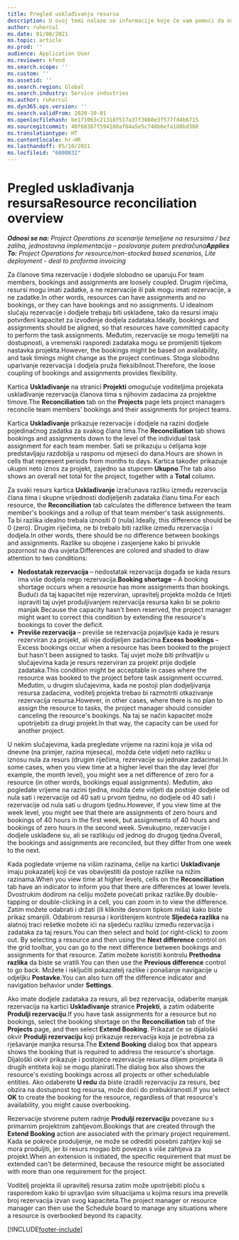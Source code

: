 ```yaml
---
title: Pregled usklađivanja resursa
description: U ovoj temi nalaze se informacije koje će vam pomoći da osigurate usklađivanje rezervacija i zadataka resursa za projekte.
author: ruhercul
ms.date: 01/08/2021
ms.topic: article
ms.prod: ''
audience: Application User
ms.reviewer: kfend
ms.search.scope: ''
ms.custom: ''
ms.assetid: ''
ms.search.region: Global
ms.search.industry: Service industries
ms.author: ruhercul
ms.dyn365.ops.version: ''
ms.search.validFrom: 2020-10-01
ms.openlocfilehash: be171063c21318f517a37f3088e3f577fd4b6715
ms.sourcegitcommit: 40f68387f594180af64a5e5c748b6efa188bd300
ms.translationtype: HT
ms.contentlocale: hr-HR
ms.lasthandoff: 05/10/2021
ms.locfileid: "6000832"
---
```

# <a name="resource-reconciliation-overview"></a><span data-ttu-id="3d438-103">Pregled usklađivanja resursa</span><span class="sxs-lookup"><span data-stu-id="3d438-103">Resource reconciliation overview</span></span>

<span data-ttu-id="3d438-104">_**Odnosi se na:** Project Operations za scenarije temeljene na resursima / bez zaliha, jednostavna implementacija – poslovanje putem predračuna_</span><span class="sxs-lookup"><span data-stu-id="3d438-104">_**Applies To:** Project Operations for resource/non-stocked based scenarios, Lite deployment - deal to proforma invoicing_</span></span>

<span data-ttu-id="3d438-105">Za članove tima rezervacije i dodjele slobodno se uparuju.</span><span class="sxs-lookup"><span data-stu-id="3d438-105">For team members, bookings and assignments are loosely coupled.</span></span> <span data-ttu-id="3d438-106">Drugim riječima, resursi mogu imati zadatke, a ne rezervacije ili pak mogu imati rezervacije, a ne zadatke.</span><span class="sxs-lookup"><span data-stu-id="3d438-106">In other words, resources can have assignments and no bookings, or they can have bookings and no assignments.</span></span> <span data-ttu-id="3d438-107">U idealnom slučaju rezervacije i dodjele trebaju biti usklađene, tako da resursi imaju potvrđeni kapacitet za izvođenje dodjela zadataka.</span><span class="sxs-lookup"><span data-stu-id="3d438-107">Ideally, bookings and assignments should be aligned, so that resources have committed capacity to perform the task assignments.</span></span> <span data-ttu-id="3d438-108">Međutim, rezervacije se mogu temeljiti na dostupnosti, a vremenski rasporedi zadataka mogu se promijeniti tijekom nastavka projekta.</span><span class="sxs-lookup"><span data-stu-id="3d438-108">However, the bookings might be based on availability, and task timings might change as the project continues.</span></span> <span data-ttu-id="3d438-109">Stoga slobodno uparivanje rezervacija i dodjela pruža fleksibilnost.</span><span class="sxs-lookup"><span data-stu-id="3d438-109">Therefore, the loose coupling of bookings and assignments provides flexibility.</span></span>

<span data-ttu-id="3d438-110">Kartica **Usklađivanje** na stranici **Projekti** omogućuje voditeljima projekata usklađivanje rezervacija članova tima s njihovim zadacima za projektne timove.</span><span class="sxs-lookup"><span data-stu-id="3d438-110">The **Reconciliation** tab on the **Projects** page lets project managers reconcile team members' bookings and their assignments for project teams.</span></span>

<span data-ttu-id="3d438-111">Kartica **Usklađivanje** prikazuje rezervacije i dodjele na razini dodjele pojedinačnog zadatka za svakog člana tima.</span><span class="sxs-lookup"><span data-stu-id="3d438-111">The **Reconciliation** tab shows bookings and assignments down to the level of the individual task assignment for each team member.</span></span> <span data-ttu-id="3d438-112">Sati se prikazuju u ćelijama koje predstavljaju razdoblja u rasponu od mjeseci do dana.</span><span class="sxs-lookup"><span data-stu-id="3d438-112">Hours are shown in cells that represent periods from months to days.</span></span> <span data-ttu-id="3d438-113">Kartica također prikazuje ukupni neto iznos za projekt, zajedno sa stupcem **Ukupno**.</span><span class="sxs-lookup"><span data-stu-id="3d438-113">The tab also shows an overall net total for the project, together with a **Total** column.</span></span>

<span data-ttu-id="3d438-114">Za svaki resurs kartica **Usklađivanje** izračunava razliku između rezervacija člana tima i skupne vrijednosti dodijeljenih zadataka članu tima.</span><span class="sxs-lookup"><span data-stu-id="3d438-114">For each resource, the **Reconciliation** tab calculates the difference between the team member's bookings and a rollup of that team member's task assignments.</span></span> <span data-ttu-id="3d438-115">Ta bi razlika idealno trebala iznositi 0 (nula).</span><span class="sxs-lookup"><span data-stu-id="3d438-115">Ideally, this difference should be 0 (zero).</span></span> <span data-ttu-id="3d438-116">Drugim riječima, ne bi trebalo biti razlike između rezervacija i dodjela.</span><span class="sxs-lookup"><span data-stu-id="3d438-116">In other words, there should be no difference between bookings and assignments.</span></span> <span data-ttu-id="3d438-117">Razlike su obojene i zasjenjene kako bi privukle pozornost na dva uvjeta:</span><span class="sxs-lookup"><span data-stu-id="3d438-117">Differences are colored and shaded to draw attention to two conditions:</span></span>

- <span data-ttu-id="3d438-118">**Nedostatak rezervacija** – nedostatak rezervacija događa se kada resurs ima više dodjela nego rezervacija.</span><span class="sxs-lookup"><span data-stu-id="3d438-118">**Booking shortage** – A booking shortage occurs when a resource has more assignments than bookings.</span></span> <span data-ttu-id="3d438-119">Budući da taj kapacitet nije rezerviran, upravitelj projekta možda će htjeti ispraviti taj uvjet produljivanjem rezervacija resursa kako bi se pokrio manjak.</span><span class="sxs-lookup"><span data-stu-id="3d438-119">Because the capacity hasn't been reserved, the project manager might want to correct this condition by extending the resource's bookings to cover the deficit.</span></span>
- <span data-ttu-id="3d438-120">**Previše rezervacija** – previše se rezervacija pojavljuje kada je resurs rezerviran za projekt, ali nije dodijeljen zadacima.</span><span class="sxs-lookup"><span data-stu-id="3d438-120">**Excess bookings** – Excess bookings occur when a resource has been booked to the project but hasn't been assigned to tasks.</span></span> <span data-ttu-id="3d438-121">Taj uvjet može biti prihvatljiv u slučajevima kada je resurs rezerviran za projekt prije dodjele zadataka.</span><span class="sxs-lookup"><span data-stu-id="3d438-121">This condition might be acceptable in cases where the resource was booked to the project before task assignment occurred.</span></span> <span data-ttu-id="3d438-122">Međutim, u drugim slučajevima, kada ne postoji plan dodjeljivanja resursa zadacima, voditelj projekta trebao bi razmotriti otkazivanje rezervacija resursa.</span><span class="sxs-lookup"><span data-stu-id="3d438-122">However, in other cases, where there is no plan to assign the resource to tasks, the project manager should consider canceling the resource's bookings.</span></span> <span data-ttu-id="3d438-123">Na taj se način kapacitet može upotrijebiti za drugi projekt.</span><span class="sxs-lookup"><span data-stu-id="3d438-123">In that way, the capacity can be used for another project.</span></span>

<span data-ttu-id="3d438-124">U nekim slučajevima, kada pregledate vrijeme na razini koja je viša od dnevne (na primjer, razina mjeseca), možda ćete vidjeti neto razliku u iznosu nula za resurs (drugim riječima, rezervacije su jednake zadacima).</span><span class="sxs-lookup"><span data-stu-id="3d438-124">In some cases, when you view time at a higher level than the day level (for example, the month level), you might see a net difference of zero for a resource (in other words, bookings equal assignments).</span></span> <span data-ttu-id="3d438-125">Međutim, ako pogledate vrijeme na razini tjedna, možda ćete vidjeti da postoje dodjele od nula sati i rezervacije od 40 sati u prvom tjednu, no dodjele od 40 sati i rezervacije od nula sati u drugom tjednu.</span><span class="sxs-lookup"><span data-stu-id="3d438-125">However, if you view time at the week level, you might see that there are assignments of zero hours and bookings of 40 hours in the first week, but assignments of 40 hours and bookings of zero hours in the second week.</span></span> <span data-ttu-id="3d438-126">Sveukupno, rezervacije i dodjele usklađene su, ali se razlikuju od jednog do drugog tjedna.</span><span class="sxs-lookup"><span data-stu-id="3d438-126">Overall, the bookings and assignments are reconciled, but they differ from one week to the next.</span></span>

<span data-ttu-id="3d438-127">Kada pogledate vrijeme na višim razinama, ćelije na kartici **Usklađivanje** imaju pokazatelj koji će vas obavijestiti da postoje razlike na nižim razinama.</span><span class="sxs-lookup"><span data-stu-id="3d438-127">When you view time at higher levels, cells on the **Reconciliation** tab have an indicator to inform you that there are differences at lower levels.</span></span> <span data-ttu-id="3d438-128">Dvostrukim dodirom na ćeliju možete povećati prikaz razlike.</span><span class="sxs-lookup"><span data-stu-id="3d438-128">By double-tapping or double-clicking in a cell, you can zoom in to view the difference.</span></span> <span data-ttu-id="3d438-129">Zatim možete odabrati i držati (ili kliknite desnom tipkom miša) kako biste prikaz smanjili. Odabirom resursa i korištenjem kontrole **Sljedeća razlika** na alatnoj traci rešetke možete ići na sljedeću razliku između rezervacija i zadataka za taj resurs.</span><span class="sxs-lookup"><span data-stu-id="3d438-129">You can then select and hold (or right-click) to zoom out. By selecting a resource and then using the **Next difference** control on the grid toolbar, you can go to the next difference between bookings and assignments for that resource.</span></span> <span data-ttu-id="3d438-130">Zatim možete koristiti kontrolu **Prethodna razlika** da biste se vratili.</span><span class="sxs-lookup"><span data-stu-id="3d438-130">You can then use the **Previous difference** control to go back.</span></span> <span data-ttu-id="3d438-131">Možete i isključiti pokazatelj razlike i ponašanje navigacije u odjeljku **Postavke.**</span><span class="sxs-lookup"><span data-stu-id="3d438-131">You can also turn off the difference indicator and navigation behavior under **Settings**.</span></span>

<span data-ttu-id="3d438-132">Ako imate dodjele zadataka za resurs, ali bez rezervacija, odaberite manjak rezervacija na kartici **Usklađivanje** stranice **Projekti**, a zatim odaberite **Produlji rezervaciju**.</span><span class="sxs-lookup"><span data-stu-id="3d438-132">If you have task assignments for a resource but no bookings, select the booking shortage on the **Reconciliation** tab of the **Projects** page, and then select **Extend Booking**.</span></span> <span data-ttu-id="3d438-133">Prikazat će se dijaloški okvir **Produlji rezervaciju** koji prikazuje rezervacija koja je potrebna za rješavanje manjka resursa.</span><span class="sxs-lookup"><span data-stu-id="3d438-133">The **Extend Booking** dialog box that appears shows the booking that is required to address the resource's shortage.</span></span> <span data-ttu-id="3d438-134">Dijaloški okvir prikazuje i postojeće rezervacije resursa diljem projekata ili drugih entiteta koji se mogu planirati.</span><span class="sxs-lookup"><span data-stu-id="3d438-134">The dialog box also shows the resource's existing bookings across all projects or other schedulable entities.</span></span> <span data-ttu-id="3d438-135">Ako odaberete **U redu** da biste izradili rezervaciju za resurs, bez obzira na dostupnost tog resursa, može doći do prebukiranosti.</span><span class="sxs-lookup"><span data-stu-id="3d438-135">If you select **OK** to create the booking for the resource, regardless of that resource's availability, you might cause overbooking.</span></span>

<span data-ttu-id="3d438-136">Rezervacije stvorene putem radnje **Produlji rezervaciju** povezane su s primarnim projektnim zahtjevom.</span><span class="sxs-lookup"><span data-stu-id="3d438-136">Bookings that are created through the **Extend Booking** action are associated with the primary project requirement.</span></span> <span data-ttu-id="3d438-137">Kada se pokreće produljenje, ne može se odrediti posebni zahtjev koji se mora produljiti, jer bi resurs mogao biti povezan s više zahtjeva za projekt.</span><span class="sxs-lookup"><span data-stu-id="3d438-137">When an extension is initiated, the specific requirement that must be extended can't be determined, because the resource might be associated with more than one requirement for the project.</span></span>

<span data-ttu-id="3d438-138">Voditelj projekta ili upravitelj resursa zatim može upotrijebiti ploču s rasporedom kako bi upravljao svim situacijama u kojima resurs ima prevelik broj rezervacija izvan svog kapaciteta.</span><span class="sxs-lookup"><span data-stu-id="3d438-138">The project manager or resource manager can then use the Schedule board to manage any situations where a resource is overbooked beyond its capacity.</span></span>


[!INCLUDE[footer-include](../includes/footer-banner.md)]